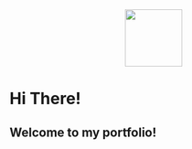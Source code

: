 <div id="header" align="center">
  <img src="https://media.giphy.com/media/M9gbBd9nbDrOTu1Mqx/giphy.gif" width="100"/>
</div>

<h1>Hi There!</h1>

<h2>Welcome to my portfolio!</h2>
<div>
  <img src="https://komarev.com/ghpvc/?username=your-github-username&style=flat-square&color=blue" alt=""/>  
</div>

